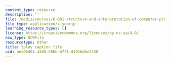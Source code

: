 ```yaml
---
content_type: resource
description: ''
file: /media/courses/6-001-structure-and-interpretation-of-computer-programs-spring-2005/aea06401a58858bbb7f1d1916dbe7330_-J_xL4IGhJA.vtt
file_type: application/x-subrip
learning_resource_types: []
license: https://creativecommons.org/licenses/by-nc-sa/4.0/
ocw_type: OCWFile
resourcetype: Other
title: 3play caption file
uid: aea06401-a588-58bb-b7f1-d1916dbe7330
---
```

